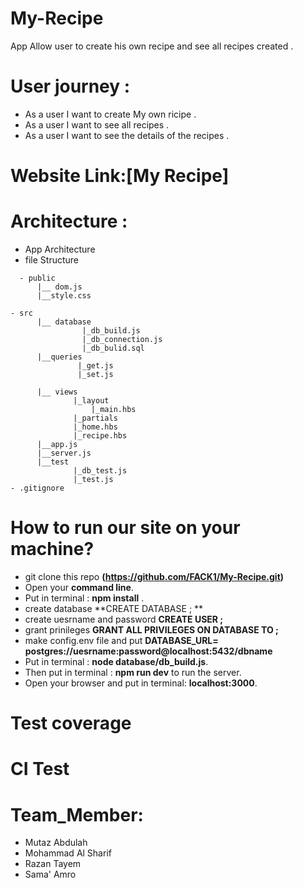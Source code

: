 # My-Recipe
 App Allow user to create his own recipe and see all recipes created .
 
 # User journey :
   - As a user I want to create My own ricipe .
  - As a user I want to see all recipes .
  - As a user I want to see the details of the recipes .
 

# Website Link:[My Recipe]
# Architecture :
- App Architecture 
- file Structure 

```
  - public 
      |__ dom.js
      |__style.css

- src 
      |__ database
                |_db_build.js
                |_db_connection.js
                |_db_bulid.sql
      |__queries
               |_get.js
               |_set.js
                      
      |__ views
              |_layout
                  |_main.hbs
              |_partials
              |_home.hbs
              |_recipe.hbs
      |__app.js
      |__server.js
      |__test
              |_db_test.js
              |_test.js
- .gitignore
  ```
 
# How to run our site on your machine?
- git clone this repo **(https://github.com/FACK1/My-Recipe.git)**
- Open your **command line**.
- Put in terminal : **npm install** .
- create database **CREATE DATABASE <database name here>; **
- create uesrname and password **CREATE USER <desired username to connect to database>;**
- grant prinileges **GRANT ALL PRIVILEGES ON DATABASE <database name here> TO <desired username entered previously>;**
- make config.env file and put **DATABASE_URL= postgres://uesrname:password@localhost:5432/dbname**
- Put in terminal : **node database/db_build.js**.
- Then put in terminal : **npm run dev**  to run the server.
- Open your browser and put in terminal: **localhost:3000**.

# Test coverage


# CI Test

# Team_Member:
  - Mutaz Abdulah
  - Mohammad Al Sharif
  - Razan Tayem
  - Sama' Amro
